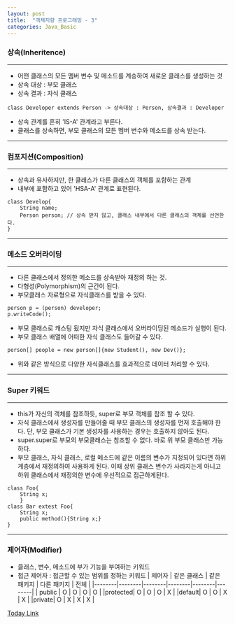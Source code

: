 ```yaml
---
layout: post
title:  "객체지향 프로그래밍 - 3"
categories: Java_Basic
---
```


### 상속(Inheritence)
_ _ _

- 어떤 클래스의 모든 멤버 변수 및 메소드를 계승하여 새로운 클래스를 생성하는 것
- 상속 대상 : 부모 클래스
- 상속 결과 : 자식 클래스
```
class Developer extends Person -> 상속대상 : Person, 상속결과 : Developer
```
- 상속 관계를 흔히 'IS-A' 관계라고 부른다.
- 클래스를 상속하면, 부모 클래스의 모든 멤버 변수와 메소드를 상속 받는다.

- - -

### 컴포지션(Composition)

_ _ _

- 상속과 유사하지만, 한 클래스가 다른 클래스의 객체를 포함하는 관계
- 내부에 포함하고 있어 'HSA-A' 관계로 표현된다.
```
class Develop{
    String name;
    Person person; // 상속 받지 않고, 클래스 내부에서 다른 클래스의 객체를 선언한다.
}
```

- - -

### 메소드 오버라이딩

_ _ _

- 다른 클래스에서 정의한 메소드를 상속받아 재정의 하는 것.
- 다형성(Polymorphism)의 근간이 된다.
- 부모클래스 자료형으로 자식클래스를 받을 수 있다.
```
person p = (person) developer;
p.writeCode();
```
- 부모 클래스로 캐스팅 됬지만 자식 클래스에서 오버라이딩된 메소드가 실행이 된다.
- 부모 클래스 배열에 어떠한 자식 클래스도 들어갈 수 있다.
```
person[] people = new person[]{new Student(), new Dev()};
```
- 위와 같은 방식으로 다양한 자식클래스를 효과적으로 데이터 처리할 수 있다.

- - -

### Super 키워드

_ _ _

- this가 자신의 객체를 참조하듯, super로 부모 객체를 참조 할 수 있다.
- 자식 클래스에서 생성자를 만들어줄 때 부모 클래스의 생성자를 먼저 호출해야 한다. 단, 부모 클래스가 기본 생성자를 사용하는 경우는 호출하지 않아도 된다.
- super.super로 부모의 부모클래스는 참조할 수 없다. 바로 위 부모 클래스만 가능하다.
- 부모 클래스, 자식 클래스, 로컬 메소드에 같은 이름의 변수가 지정되어 있다면 하위 계층에서 재정의하여 사용하게 된다. 이때 상위 클래스 변수가 사라지는게 아니고 하위 클래스에서 재정의한 변수에 우선적으로 접근하게된다.
```
class Foo{
	String x;
    }
class Bar extest Foo{
	String x;
	public method(){String x;}
}
```

- - -

### 제어자(Modifier)
- 클래스, 변수, 메소드에 부가 기능을 부여하는 키워드
- 접근 제어자 : 접근할 수 있는 범위를 정하는 키워드
 | 제어자 | 같은 클래스 | 같은 패키지 | 다른 패키지 | 전체 |
|--------|--------|--------|--------|--------|--------| 
| public |   O    | O | O | O |
|protected| O | O | O | X |
|default| O | O | X | X |
|private| O | X | X | X |

[Today Link](https://github.com/chundh/java-til/tree/master/3_OOP/src/com/company/day3)